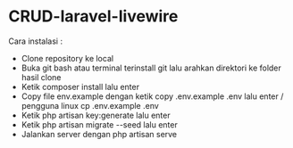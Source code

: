 # CRUD-laravel-livewire

Cara instalasi :
- Clone repository ke local
- Buka git bash atau terminal terinstall git lalu arahkan direktori ke folder hasil clone
- Ketik composer install lalu enter
- Copy file env.example dengan ketik copy .env.example .env lalu enter / pengguna linux cp .env.example .env
- Ketik php artisan key:generate lalu enter
- Ketik php artisan migrate --seed lalu enter
- Jalankan server dengan php artisan serve
